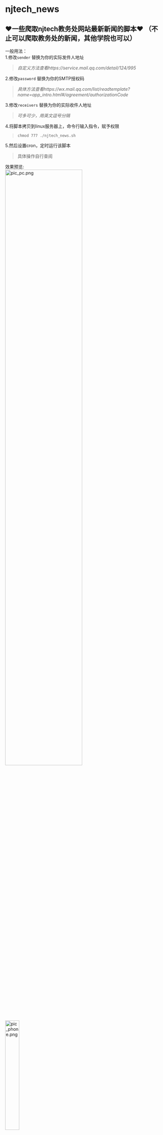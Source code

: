 # njtech_news
❤️一些爬取njtech教务处网站最新新闻的脚本❤️
（不止可以爬取教务处的新闻，其他学院也可以）
---
一般用法：<br>
1.修改`sender` 替换为你的实际发件人地址 <br> 
> *自定义方法查看https://service.mail.qq.com/detail/124/995* <br>

2.修改`password` 替换为你的SMTP授权码 <br>
> *具体方法查看https://wx.mail.qq.com/list/readtemplate?name=app_intro.html#/agreement/authorizationCode* <br>

3.修改`receivers` 替换为你的实际收件人地址 <br>
> *可多可少，用英文逗号分隔*

4.将脚本拷贝到linux服务器上，命令行输入指令，赋予权限
> `chmod 777 ./njtech_news.sh` <br>

5.然后设置cron，定时运行该脚本
> 具体操作自行查阅 <br>

效果预览: <br>
<img src="https://pic.papercrane.top/file/AgACAgUAAyEGAASGppjQAAMFZuWO2C840ldC_f63gczcvod6qekAAr7AMRtLaihXLK08XNGPP1oBAAMCAAN3AAM2BA.png" alt="pic_pc.png" width=70% /> <br>
<img src="https://pic.papercrane.top/file/AgACAgUAAyEGAASGppjQAAMGZuWO2kkTHWz4i_vBwVXw2QOGJ2YAAr_AMRtLaihXZnyEDYJ2iqEBAAMCAAN3AAM2BA.png" alt="pic_phone.png" width=30% /> <br>

如果想爬取其他学院的新闻，需修改文中几处url。以及需要检查学院新闻的url格式以及页面上的元素是否一致，否则不适配
